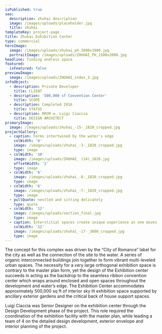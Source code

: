 ```yaml
---
isPublished: true
seo:
  description: zhuhai description
  image: /images/uploads/placeholder.jpg
  title: zhuhai
templateKey: project-page
title: Zhuhai Exhibition Center
type: commercial
heroImage:
  image: /images/uploads/zhuhai_ph_3800x1900.jpg
  portraitImage: /images/uploads/ZHUHAI_PH_1500x2000.jpg
headline: finding endless space
featured:
  isFeatured: false
previewImage:
  image: /images/uploads/ZHUHAI_index_3.jpg
infoObject:
  - description: Private Developer
    title: CLIENT
  - description: '500,000 sf Convention Center'
    title: SCOPE
  - description: Completed 2016
    title: STATUS
  - description: RMJM w. Luigi Ciaccia
    title: DESIGN ARCHITECT
primaryImage:
  image: /images/uploads/zhuhai_-15-_1820_cropped.jpg
projectGallery:
  - caption: Forms intertwined by the water's edge
    colWidth: '6'
    image: /images/uploads/zhuhai_-3-_1820_cropped.jpg
    type: image
  - colWidth: '10'
    image: /images/uploads/ZHUHAI_ (14)_1820.jpg
    offsetWidth: '2'
    type: image
  - colWidth: '6'
    image: /images/uploads/zhuhai_-8-_1820_cropped.jpg
    type: image
  - colWidth: '6'
    image: /images/uploads/zhuhai_-7-_1820_cropped.jpg
    type: image
  - pullQuote: nestled and sitting delicately
    type: quote
  - colWidth: '12'
    image: /images/uploads/section_final.jpg
    type: image
  - caption: Interstitial spaces create unique experience as one moves through.
    colWidth: '12'
    image: /images/uploads/zhuhai_-17-_3800_cropped.jpg
    type: image
---
```

The concept for this complex was driven by the “City of
 Romance” label for the city as well as the connection of the
 site to the water. A series of organic interconnected buildings
 join together to form vibrant multi-leveled urban spaces. The
 necessity for a very large orthogonal exhibition space is contrary
 to the master plan form, yet the design of the Exhibition
 center succeeds in acting as the backdrop to the seamless
 ribbon convention center which wraps around enclosed and
 open spaces throughout the development and water’s edge.
 The Exhibition Center accommodates approximately 500,000
 sq ft of interior sky lit exhibition space supported by ancillary
 exterior gardens and the critical back of house support
 spaces.

Luigi Ciaccia was Senior Designer on the exhibition center
 through the Design Development phase of the project. This
 role required the coordination of the exhibition facility with
 the master plan, while leading a team of 4 on the detailed
 design development, exterior envelope and interior planning
 of the project.
